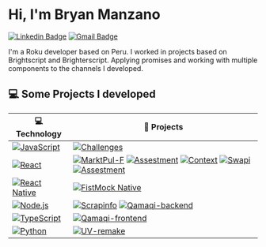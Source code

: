 ﻿# Hi, I'm Bryan Manzano
[![Linkedin Badge](https://img.shields.io/badge/-bryanmmr-blue?style=flat-square&logo=Linkedin&logoColor=white&link=https://www.linkedin.com/in/bryanmmr/)](https://www.linkedin.com/in/bryanmmr/) 
[![Gmail Badge](https://img.shields.io/badge/-bryanmmr@gmail.com-c14438?style=flat-square&logo=Gmail&logoColor=white&link=mailto:bryanmmr@gmail.com)](mailto:bryanmmr@gmail.com)

I'm a Roku developer based on Peru. I worked in projects based on Brightscript and Brighterscript. Applying promises and working with multiple components to the channels I developed.

## 💻 Some Projects I developed

<!-- START OF PROFILE STACK, DO NOT REMOVE -->
| 💻 **Technology** | 🚀 **Projects** |
|-|-|
| [![JavaScript](https://img.shields.io/static/v1?label=&message=JavaScript&color=F1E05A&logo=javascript&logoColor=FFFFFF)](https://developer.mozilla.org/en-US/docs/Web/JavaScript) | [![Challenges](https://img.shields.io/static/v1?label=Challenges&message=%20&color=000605&logo=github&logoColor=white&labelColor=000605)](https://github.com/bryanmmr/challenges) |
| [![React](https://img.shields.io/static/v1?label=&message=React&color=61DAFB&logo=React&logoColor=FFFFFF)](https://developer.mozilla.org/en-US/docs/Web/React) | [![MarktPul-F](https://img.shields.io/static/v1?label=MarktPul-F&message=%20&color=000605&logo=github&logoColor=white&labelColor=000605)](https://github.com/Mariana-Usuga/MarktPul-F/tree/develop) [![Assestment](https://img.shields.io/static/v1?label=Assestment1&message=%20&color=000605&logo=github&logoColor=white&labelColor=000605)](https://github.com/bryanmmr/assestment1) [![Context](https://img.shields.io/static/v1?label=votoscontext&message=%20&color=000605&logo=github&logoColor=white&labelColor=000605)](https://github.com/bryanmmr/votoscontext) [![Swapi](https://img.shields.io/static/v1?label=SWAPI&message=%20&color=000605&logo=github&logoColor=white&labelColor=000605)](https://github.com/bryanmmr/swapi) [![Assestment](https://img.shields.io/static/v1?label=Assestment1&message=%20&color=000605&logo=github&logoColor=white&labelColor=000605)](https://github.com/bryanmmr/assestment1)|
| [![React Native](https://img.shields.io/static/v1?label=&message=ReactNative&color=FF4154&logo=React&logoColor=FFFFFF)](https://reactnative.dev/) | [![FistMock Native](https://img.shields.io/static/v1?label=nativeFirst&message=%20&color=000605&logo=github&logoColor=white&labelColor=000605)](https://github.com/bryanmmr/nativeFirst)|
| [![Node.js](https://img.shields.io/static/v1?label=&message=Node.js&color=47d147&logo=node.js&logoColor=FFFFFF)](https://nodejs.org/en/) | [![Scrapinfo](https://img.shields.io/static/v1?label=Scrapinfo&message=%20&color=000605&logo=github&logoColor=white&labelColor=000605)](https://github.com/bryanmmr/qamaqi/tree/main/scrapInfo) [![Qamaqi-backend](https://img.shields.io/static/v1?label=Qamaqi-backend&message=%20&color=000605&logo=github&logoColor=white&labelColor=000605)](https://github.com/bryanmmr/qamaqi/tree/main/backend) |
| [![TypeScript](https://img.shields.io/static/v1?label=&message=TypeScript&color=3178C6&logo=typescript&logoColor=FFFFFF)](https://www.typescriptlang.org/) | [![Qamaqi-frontend](https://img.shields.io/static/v1?label=Qamaqi-frontend&message=%20&color=000605&logo=github&logoColor=white&labelColor=000605)](https://github.com/bryanmmr/qamaqi/tree/main/frontend-ts)|
| [![Python](https://img.shields.io/static/v1?label=&message=Python&color=3C78A9&logo=python&logoColor=FFFFFF)](https://www.python.org/) | [![UV-remake](https://img.shields.io/static/v1?label=UV-remake&message=%20&color=000605&logo=github&logoColor=white&labelColor=000605)](https://github.com/bryanmmr/UV_remake) |

<!-- END OF PROFILE STACK, DO NOT REMOVE -->

